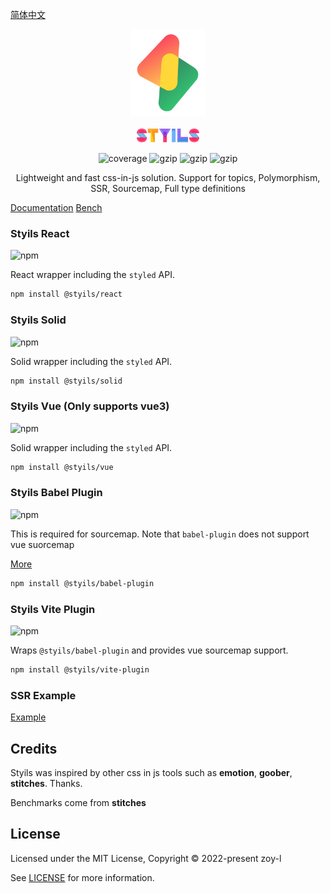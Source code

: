 [简体中文](./README.ZH.md)

<p align="center">
<img src="./logo.svg" alt="styils" style="width:120px">
<br/>
<br/>
<img src="./styils.svg" alt="styils" style="width:100px;">
</p>

<p align="center">
  <img src="https://codecov.io/gh/styils/styils/branch/main/graph/badge.svg?token=DAETCWW98B" alt="coverage" />
  <img src="https://img.badgesize.io/https://unpkg.com/@styils/solid@latest/index.prod.esm.js?compression=gzip&style=square&label=solid&color=#4fc08d" alt="gzip" />
  <img src="https://img.badgesize.io/https://unpkg.com/@styils/react@latest/index.prod.esm.js?compression=gzip&style=square&label=react&color=#4fc08d" alt="gzip" />
  <img src="https://img.badgesize.io/https://unpkg.com/@styils/vue@latest/index.prod.esm.js?compression=gzip&style=square&label=vue&color=#4fc08d" alt="gzip" />
</p>

<p align="center">
Lightweight and fast css-in-js solution. Support for topics, Polymorphism, SSR, Sourcemap, Full type definitions
</p>

[Documentation](https://styils.github.io/styils) [Bench](https://styils.github.io/styils/benchmark/create-and-mount-button/stitches-react)

### Styils React

![npm](https://img.shields.io/npm/v/@styils/react?color=%2361dafb&logo=react)

React wrapper including the `styled` API.

```sh
npm install @styils/react
```

### Styils Solid

![npm](https://img.shields.io/npm/v/@styils/react?color=%234f88c6&logo=solid&logoColor=%234f88c6)

Solid wrapper including the `styled` API.

```sh
npm install @styils/solid
```

### Styils Vue (Only supports vue3)

![npm](https://img.shields.io/npm/v/@styils/vue?color=%2342b883&logo=vuedotjs)

Solid wrapper including the `styled` API.

```sh
npm install @styils/vue
```

### Styils Babel Plugin

![npm](https://img.shields.io/npm/v/@styils/babel-plugin?color=%23eeda7c&logo=babel&logoColor=%23eeda7c)

This is required for sourcemap. Note that `babel-plugin` does not support vue suorcemap

[More](./babel/)

```sh
npm install @styils/babel-plugin
```

### Styils Vite Plugin

![npm](https://img.shields.io/npm/v/@styils/vite-plugin?color=%23646cff&logo=vite)

Wraps `@styils/babel-plugin` and provides vue sourcemap support.

```sh
npm install @styils/vite-plugin
```

### SSR Example

[Example](https://github.com/styils/styils-examples)

## Credits

Styils was inspired by other css in js tools such as **emotion**, **goober**, **stitches**. Thanks.

Benchmarks come from **stitches**

## License

Licensed under the MIT License, Copyright © 2022-present zoy-l

See [LICENSE](./LICENSE) for more information.
